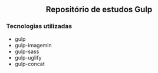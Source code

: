 <h2 align="center">Repositório de estudos Gulp</h2>

### Tecnologias utilizadas

+ gulp
+ gulp-imagemin
+ gulp-sass
+ gulp-uglify
+ gulp-concat